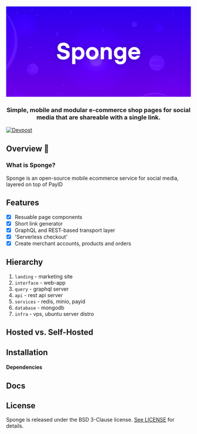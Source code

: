 <div align="center">
    
[![Sponge](./shared/sponge-header.png)](https://sponge.id)

### Simple, mobile and modular e-commerce shop pages for social media that are shareable with a single link.
</div>

[![Devpost](https://img.shields.io/badge/devpost-%40fragment-blue)](https://devpost.com/fragment?ref_content=user-portfolio&ref_feature=portfolio&ref_medium=global-nav)

## Overview 👋

### What is Sponge?

Sponge is an open-source mobile ecommerce service for social media, layered on top of PayID

## Features

- [x] Resuable page components
- [x] Short link generator
- [x] GraphQL and REST-based transport layer
- [x] 'Serverless checkout'
- [x] Create merchant accounts, products and orders

## Hierarchy

1. `landing` - marketing site
2. `interface` - web-app
3. `query` - graphql server
4. `api` - rest api server
5. `services` - redis, minio, payid
6. `database` - mongodb
7. `infra` - vps, ubuntu server distro


## Hosted vs. Self-Hosted

## Installation

#### Dependencies

## Docs

## License

Sponge is released under the BSD 3-Clause license. [See LICENSE](https://github.com/fragmnt/sponge/blob/master/LICENSE) for details.